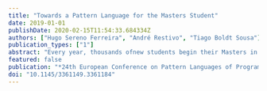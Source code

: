 ```yaml
---
title: "Towards a Pattern Language for the Masters Student"
date: 2019-01-01
publishDate: 2020-02-15T11:54:33.684334Z
authors: ["Hugo Sereno Ferreira", "André Restivo", "Tiago Boldt Sousa"]
publication_types: ["1"]
abstract: "Every year, thousands ofnew students begin their Masters in STEM-related topics. Despite being regarded as a common occurrence by the faculty, it represents the culmination of years of studying and preparation for their professional life. Notwithstanding, these stu- dents face well-known recurrent problems: how to choose a topic, how to choose an advisor, how to start researching, and how to deal with all the unknowns associated with academic research. Although there are several books on how to write a thesis, most ofthem avoid prescriptive recommendations on topics beyond research per se or focus on doctoral students, for which the duration and motiva- tion are significantly different. In this paper, we draft a pattern language comprised of thirty patterns that we have observed from supervising over a hundred masters students within the last decade."
featured: false
publication: "*24th European Conference on Pattern Languages of Programs*"
doi: "10.1145/3361149.3361184"
---
```


